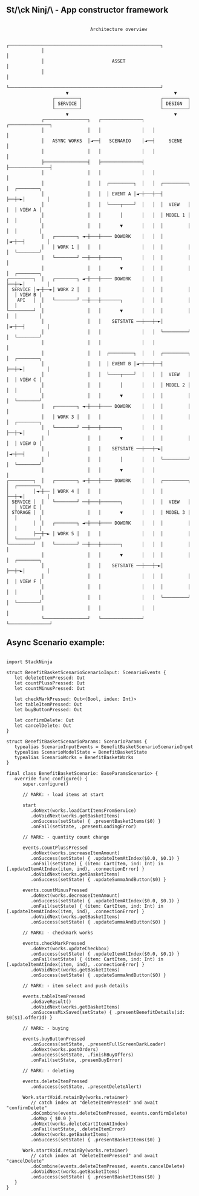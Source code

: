                   
St/\ck Ninj/\ - App constructor framework
-------------------------------------------

<pre><code>                                   
                               Architecture overview

             ┌────────────────────────────────────────────────────────┐
             │                                                        │
             │                         ASSET                          │
             │                                                        │
             └────────────────────────────────────────────────────────┘
                      ▼                                       ▼
                 ┌─────────┐                             ┌─────────┐
                 │ SERVICE │                             │ DESIGN  │
                 └─────────┘                             └─────────┘
                      ▼                                       ▼
             ┌────────────────┐   ┌───────────────┐   ┌───────────────┐
             │                │   │               │   │               │
             │   ASYNC WORKS  │◄──┤   SCENARIO    │◄──┤     SCENE     │
             │                │   │               │   │               │
             ├────────────────┤   ├───────────────┤   ├───────────────┤
             │                │   │               │   │               │
             │                │   │  ┌─────────┐  │   │  ┌─────────┐  │  ┌────────┐
             │                │   │  │ EVENT A │◄─┼───┼──┤         ├──┼─►│        │
             │                │   │  └────┬────┘  │   │  │  VIEW   │  │  │ VIEW A │
             │                │   │       │       │   │  │ MODEL 1 │  │  │        │
             │                │   │       ▼       │   │  │         │  │  │        │
             │   ┌────────┐ ◄─┼───┼──── DOWORK    │   │  │         │◄─┼──┤        │
             │   │ WORK 1 │   │   │               │   │  │         │  │  └────────┘
             │   └────────┘ ──┼───┼───────┐       │   │  │         │  │            
             │                │   │       ▼       │   │  │         │  │  ┌────────┐
┌─────────┐  │   ┌────────┐ ◄─┼───┼──── DOWORK    │   │  │         ├──┼─►│        │
│ SERVICE │◄─┼──►│ WORK 2 │   │   │               │   │  │         │  │  │ VIEW B │
│   API   │  │   └────────┘ ──┼───┼───────┐       │   │  │         │  │  │        │
└─────────┘  │                │   │       ▼       │   │  │         │  │  │        │
             │                │   │    SETSTATE ──┼───┼─►│         │◄─┼──┤        │
             │                │   │               │   │  └─────────┘  │  └────────┘
             │                │   │               │   │               │            
             │                │   │  ┌─────────┐  │   │  ┌─────────┐  │  ┌────────┐
             │                │   │  │ EVENT B │◄─┼───┼──┤         ├──┼─►│        │
             │                │   │  └────┬────┘  │   │  │  VIEW   │  │  │ VIEW C │
             │                │   │       │       │   │  │ MODEL 2 │  │  │        │
             │                │   │       ▼       │   │  │         │  │  └────────┘
             │   ┌────────┐ ◄─┼───┼──── DOWORK    │   │  │         │  │            
             │   │ WORK 3 │   │   │               │   │  │         │  │  ┌────────┐
             │   └────────┘ ──┼───┼───────┐       │   │  │         ├──┼─►│        │
             │                │   │       ▼       │   │  │         │  │  │ VIEW D │
             │                │   │    SETSTATE ──┼───┼─►│         │◄─┼──┤        │
             │                │   │       │       │   │  └─────────┘  │  └────────┘
             │                │   │       ▼       │   │               │            
┌─────────┐  │   ┌────────┐ ◄─┼───┼──── DOWORK    │   │  ┌─────────┐  │  ┌────────┐
│         │◄─┼── │ WORK 4 │   │   │               │   │  │         ├──┼─►│        │
│ SERVICE │  │   └────────┘ ──┼───┼───────┐       │   │  │  VIEW   │  │  │ VIEW E │
│ STORAGE │  │                │   │       ▼       │   │  │ MODEL 3 │  │  │        │
│         │  │   ┌────────┐ ◄─┼───┼──── DOWORK    │   │  │         │  │  │        │
│         ├──┼─► │ WORK 5 │   │   │               │   │  │         │  │  └────────┘
└─────────┘  │   └────────┘ ──┼───┼───────┐       │   │  │         │  │            
             │                │   │       ▼       │   │  │         │  │  ┌────────┐
             │                │   │    SETSTATE ──┼───┼─►│         ├──┼─►│        │
             │                │   │               │   │  │         │  │  │ VIEW F │
             │                │   │               │   │  │         │  │  │        │
             │                │   │               │   │  └─────────┘  │  └────────┘
             │                │   │               │   │               │            
             └────────────────┘   └───────────────┘   └───────────────┘             
</code></pre>                                                                                        
             
             
Async Scenario example:
-----------------------
<pre><code>      
import StackNinja

struct BenefitBasketScenarioScenarioInput: ScenarioEvents {
   let deleteItemPressed: Out<Int>
   let countPlussPressed: Out<Int>
   let countMinusPressed: Out<Int>

   let checkMarkPressed: Out<(Bool, index: Int)>
   let tableItemPressed: Out<Int>
   let buyButtonPressed: Out<Void>

   let confirmDelete: Out<Void>
   let cancelDelete: Out<Void>
}

struct BenefitBasketScenarioParams<Asset: ASP>: ScenarioParams {
   typealias ScenarioInputEvents = BenefitBasketScenarioScenarioInput
   typealias ScenarioModelState = BenefitBasketState
   typealias ScenarioWorks = BenefitBasketWorks<Asset>
}

final class BenefitBasketScenario<Asset: ASP>: BaseParamsScenario<BenefitBasketScenarioParams<Asset>> {
   override func configure() {
      super.configure()

      // MARK: - load items at start

      start
         .doNext(works.loadCartItemsFromService)
         .doVoidNext(works.getBasketItems)
         .onSuccess(setState) { .presentBasketItems($0) }
         .onFail(setState, .presentLoadingError)

      // MARK: - quantity count change

      events.countPlussPressed
         .doNext(works.increaseItemAmount)
         .onSuccess(setState) { .updateItemAtIndex($0.0, $0.1) }
         .onFail(setState) { (item: CartItem, ind: Int) in [.updateItemAtIndex(item, ind), .connectionError] }
         .doVoidNext(works.getBasketItems)
         .onSuccess(setState) { .updateSummaAndButton($0) }

      events.countMinusPressed
         .doNext(works.decreaseItemAmount)
         .onSuccess(setState) { .updateItemAtIndex($0.0, $0.1) }
         .onFail(setState) { (item: CartItem, ind: Int) in [.updateItemAtIndex(item, ind), .connectionError] }
         .doVoidNext(works.getBasketItems)
         .onSuccess(setState) { .updateSummaAndButton($0) }

      // MARK: - checkmark works

      events.checkMarkPressed
         .doNext(works.updateCheckbox)
         .onSuccess(setState) { .updateItemAtIndex($0.0, $0.1) }
         .onFail(setState) { (item: CartItem, ind: Int) in [.updateItemAtIndex(item, ind), .connectionError] }
         .doVoidNext(works.getBasketItems)
         .onSuccess(setState) { .updateSummaAndButton($0) }

      // MARK: - item select and push details

      events.tableItemPressed
         .doSaveResult()
         .doVoidNext(works.getBasketItems)
         .onSuccessMixSaved(setState) { .presentBenefitDetails(id: $0[$1].offerId) }

      // MARK: - buying

      events.buyButtonPressed
         .onSuccess(setState, .presentFullScreenDarkLoader)
         .doNext(works.postOrders)
         .onSuccess(setState, .finishBuyOffers)
         .onFail(setState, .presenBuyError)

      // MARK: - deleting

      events.deleteItemPressed
         .onSuccess(setState, .presentDeleteAlert)

      Work.startVoid.retainBy(works.retainer)
         // catch index at "deleteItemPressed" and await "confirmDelete"
         .doCombine(events.deleteItemPressed, events.confirmDelete)
         .doMap { $0.0 }
         .doNext(works.deleteCartItemAtIndex)
         .onFail(setState, .deleteItemError)
         .doNext(works.getBasketItems)
         .onSuccess(setState) { .presentBasketItems($0) }

      Work.startVoid.retainBy(works.retainer)
         // catch index at "deleteItemPressed" and await "cancelDelete"
         .doCombine(events.deleteItemPressed, events.cancelDelete)
         .doVoidNext(works.getBasketItems)
         .onSuccess(setState) { .presentBasketItems($0) }
   }
}
</code></pre>
             
